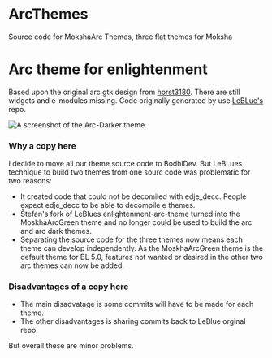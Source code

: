 # ArcThemes
Source code for MokshaArc Themes, three flat themes for Moksha

# Arc theme for enlightenment
Based upon the original arc gtk design from [horst3180](https://github.com/horst3180/arc-theme). There are still widgets and e-modules missing. Code originally generated by use [LeBLue's](https://github.com/LeBlue/enlightenment-arc-theme/blob/master/README.md) repo.

![A screenshot of the Arc-Darker theme](https://github.com/LeBlue/enlightenment-arc-theme/blob/master/screenshots/shot.png)

### Why a copy here

I decide to move all our theme source code to BodhiDev. But LeBLues technique to build two themes from one sourc code was problematic for two reasons: 

 * It created code that could not be decomiled with edje_decc. People expect edje_decc to be able to decompile e themes.
 * Štefan's fork of LeBlues enlightenment-arc-theme turned into the MoskhaArcGreen theme and no longer could be used to build the arc and arc dark themes.
 * Separating the source code for the three themes now means each theme can develop independently. As the MoskhaArcGreen theme is the default theme for BL 5.0, features not wanted or desired in the other two arc themes can now be added. 

### Disadvantages of a copy here

 * The main disadvatage is some commits will have to be made for each theme.
 * The other disadvantages is sharing commits back to LeBlue orginal repo.
 
But overall these are minor problems.
